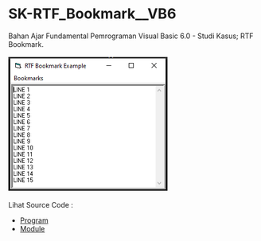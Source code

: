 # SK-RTF_Bookmark__VB6
Bahan Ajar Fundamental Pemrograman Visual Basic 6.0 - Studi Kasus; RTF Bookmark.<br><br>
<img src="https://github.com/RizkyKhapidsyah/SK-RTF_Bookmark__VB6/blob/main/result/001.PNG"><br><br>
Lihat Source Code : <br>
- <a href="https://github.com/RizkyKhapidsyah/SK-RTF_Bookmark__VB6/blob/main/frmMain.frm">Program</a><br>
- <a href="https://github.com/RizkyKhapidsyah/SK-RTF_Bookmark__VB6/blob/main/modRTF.bas">Module</a>
